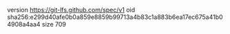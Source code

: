 version https://git-lfs.github.com/spec/v1
oid sha256:e299d40afe0b0a859e8859b99713a4b83c1a883b6ea17ec675a41b04908a4aa4
size 709
